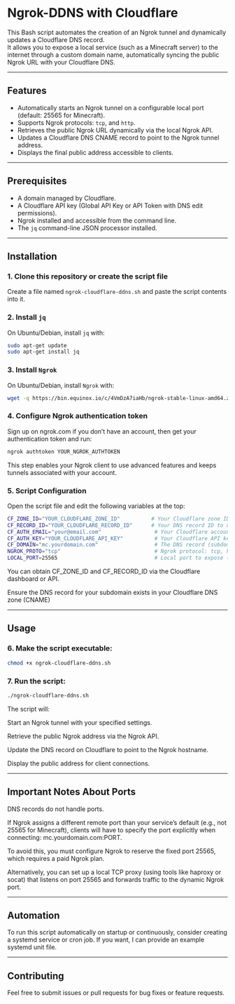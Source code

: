 # Ngrok-DDNS with Cloudflare

This Bash script automates the creation of an Ngrok tunnel and dynamically updates a Cloudflare DNS record.  
It allows you to expose a local service (such as a Minecraft server) to the internet through a custom domain name, automatically syncing the public Ngrok URL with your Cloudflare DNS.

---

## Features

- Automatically starts an Ngrok tunnel on a configurable local port (default: 25565 for Minecraft).
- Supports Ngrok protocols: `tcp`, and `http`.
- Retrieves the public Ngrok URL dynamically via the local Ngrok API.
- Updates a Cloudflare DNS CNAME record to point to the Ngrok tunnel address.
- Displays the final public address accessible to clients.

---

## Prerequisites

- A domain managed by Cloudflare.
- A Cloudflare API key (Global API Key or API Token with DNS edit permissions).
- Ngrok installed and accessible from the command line.
- The `jq` command-line JSON processor installed.

---

## Installation

### 1. Clone this repository or create the script file

Create a file named `ngrok-cloudflare-ddns.sh` and paste the script contents into it.

### 2. Install `jq`

On Ubuntu/Debian, install `jq` with:

```bash
sudo apt-get update
sudo apt-get install jq
```
### 3. Install `Ngrok`

On Ubuntu/Debian, install `Ngrok` with:

```bash
wget -q https://bin.equinox.io/c/4VmDzA7iaHb/ngrok-stable-linux-amd64.zip -O /tmp/ngrok.zip && unzip -q /tmp/ngrok.zip -d /tmp && sudo mv /tmp/ngrok /usr/local/bin/ngrok && sudo chmod +x /usr/local/bin/ngrok && rm /tmp/ngrok.zip
```
### 4. Configure Ngrok authentication token

Sign up on ngrok.com if you don’t have an account, then get your authentication token and run:

```bash
ngrok authtoken YOUR_NGROK_AUTHTOKEN
```
This step enables your Ngrok client to use advanced features and keeps tunnels associated with your account.

### 5. Script Configuration

Open the script file and edit the following variables at the top:

```bash
CF_ZONE_ID="YOUR_CLOUDFLARE_ZONE_ID"          # Your Cloudflare zone ID
CF_RECORD_ID="YOUR_CLOUDFLARE_RECORD_ID"      # Your DNS record ID to update
CF_AUTH_EMAIL="your@email.com"                 # Your Cloudflare account email
CF_AUTH_KEY="YOUR_CLOUDFLARE_API_KEY"          # Your Cloudflare API key
CF_DOMAIN="mc.yourdomain.com"                  # The DNS record (subdomain) to update
NGROK_PROTO="tcp"                              # Ngrok protocol: tcp, http, or https
LOCAL_PORT=25565                               # Local port to expose (Minecraft default)
```
You can obtain CF_ZONE_ID and CF_RECORD_ID via the Cloudflare dashboard or API.

Ensure the DNS record for your subdomain exists in your Cloudflare DNS zone (CNAME)

---

## Usage

### 6. Make the script executable:

```bash
chmod +x ngrok-cloudflare-ddns.sh
```
### 7. Run the script:

```bash
./ngrok-cloudflare-ddns.sh
```
The script will:

Start an Ngrok tunnel with your specified settings.

Retrieve the public Ngrok address via the Ngrok API.

Update the DNS record on Cloudflare to point to the Ngrok hostname.

Display the public address for client connections.

---

## Important Notes About Ports

DNS records do not handle ports.

If Ngrok assigns a different remote port than your service’s default (e.g., not 25565 for Minecraft), clients will have to specify the port explicitly when connecting:
mc.yourdomain.com:PORT.

To avoid this, you must configure Ngrok to reserve the fixed port 25565, which requires a paid Ngrok plan.

Alternatively, you can set up a local TCP proxy (using tools like haproxy or socat) that listens on port 25565 and forwards traffic to the dynamic Ngrok port.

---

## Automation

To run this script automatically on startup or continuously, consider creating a systemd service or cron job.
If you want, I can provide an example systemd unit file.

---

## Contributing

Feel free to submit issues or pull requests for bug fixes or feature requests.
